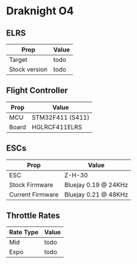 # Draknight O4

## ELRS

| Prop          | Value                 |
|---------------|-----------------------|
| Target        | todo                  |
| Stock version | todo                  |

## Flight Controller

| Prop             | Value                                   |
|------------------|-----------------------------------------|
| MCU              | STM32F411 (S411)                        |
| Board            | HGLRCF411ELRS                           |

## ESCs

| Prop              | Value                |
|-------------------|----------------------|
| ESC               | Z-H-30               |
| Stock Firmware    | Bluejay 0.19 @ 24KHz |
| Current Firmware  | Bluejay 0.21 @ 48KHz |

## Throttle Rates

| Rate Type | Value |
|-----------|-------|
| Mid       | todo  |
| Expo      | todo  |
